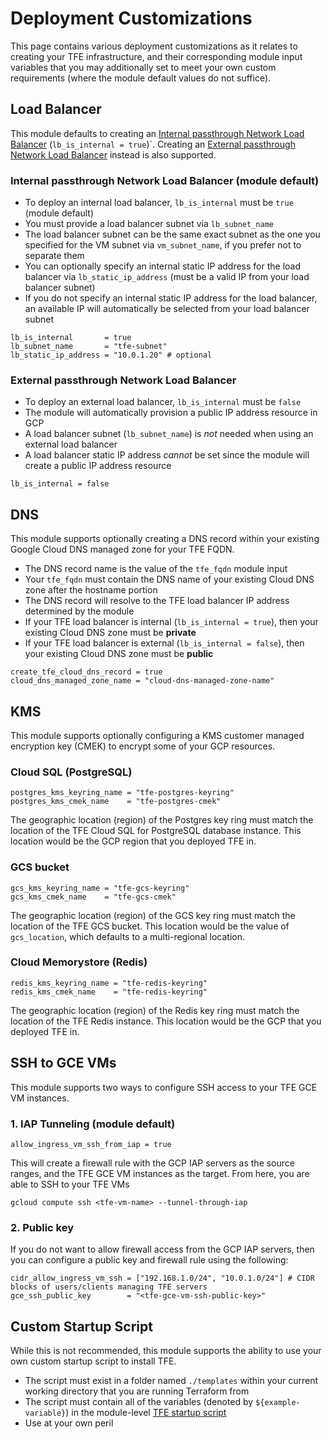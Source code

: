 # Deployment Customizations

This page contains various deployment customizations as it relates to creating your TFE infrastructure, and their corresponding module input variables that you may additionally set to meet your own custom requirements (where the module default values do not suffice).

## Load Balancer

This module defaults to creating an [Internal passthrough Network Load Balancer](https://cloud.google.com/load-balancing/docs/internal) (`lb_is_internal = true`)`. Creating an [External passthrough Network Load Balancer](https://cloud.google.com/load-balancing/docs/network/networklb-backend-service#architecture) instead is also supported.

### Internal passthrough Network Load Balancer (module default)

- To deploy an internal load balancer, `lb_is_internal` must be `true` (module default)
- You must provide a load balancer subnet via `lb_subnet_name`
- The load balancer subnet can be the same exact subnet as the one you specified for the VM subnet via `vm_subnet_name`, if you prefer not to separate them
- You can optionally specify an internal static IP address for the load balancer via `lb_static_ip_address` (must be a valid IP from your load balancer subnet)
- If you do not specify an internal static IP address for the load balancer, an available IP will automatically be selected from your load balancer subnet

```hcl
lb_is_internal       = true
lb_subnet_name       = "tfe-subnet"
lb_static_ip_address = "10.0.1.20" # optional
```

### External passthrough Network Load Balancer

- To deploy an external load balancer, `lb_is_internal` must be `false`
- The module will automatically provision a public IP address resource in GCP
- A load balancer subnet (`lb_subnet_name`) is _not_ needed when using an external load balancer
- A load balancer static IP address _cannot_ be set since the module will create a public IP address resource

```hcl
lb_is_internal = false
```

## DNS

This module supports optionally creating a DNS record within your existing Google Cloud DNS managed zone for your TFE FQDN.

- The DNS record name is the value of the `tfe_fqdn` module input
- Your `tfe_fqdn` must contain the DNS name of your existing Cloud DNS zone after the hostname portion
- The DNS record will resolve to the TFE load balancer IP address determined by the module
- If your TFE load balancer is internal (`lb_is_internal = true`), then your existing Cloud DNS zone must be **private**
- If your TFE load balancer is external (`lb_is_internal = false`), then your existing Cloud DNS zone must be **public**

```hcl
create_tfe_cloud_dns_record = true
cloud_dns_managed_zone_name = "cloud-dns-managed-zone-name"
```

## KMS

This module supports optionally configuring a KMS customer managed encryption key (CMEK) to encrypt some of your GCP resources.

### Cloud SQL (PostgreSQL)

```hcl
postgres_kms_keyring_name = "tfe-postgres-keyring"
postgres_kms_cmek_name    = "tfe-postgres-cmek"
```

The geographic location (region) of the Postgres key ring must match the location of the TFE Cloud SQL for PostgreSQL database instance. This location would be the GCP region that you deployed TFE in.

### GCS bucket

```hcl
gcs_kms_keyring_name = "tfe-gcs-keyring"
gcs_kms_cmek_name    = "tfe-gcs-cmek"
```

The geographic location (region) of the GCS key ring must match the location of the TFE GCS bucket. This location would be the value of `gcs_location`, which defaults to a multi-regional location.

### Cloud Memorystore (Redis)

```hcl
redis_kms_keyring_name = "tfe-redis-keyring"
redis_kms_cmek_name    = "tfe-redis-keyring"
```

The geographic location (region) of the Redis key ring must match the location of the TFE Redis instance. This location would be the GCP that you deployed TFE in.

## SSH to GCE VMs

This module supports two ways to configure SSH access to your TFE GCE VM instances.

### 1. IAP Tunneling (module default)

```hcl
allow_ingress_vm_ssh_from_iap = true
```

This will create a firewall rule with the GCP IAP servers as the source ranges, and the TFE GCE VM instances as the target. From here, you are able to SSH to your TFE VMs

```shell-session
gcloud compute ssh <tfe-vm-name> --tunnel-through-iap
```

### 2. Public key

If you do not want to allow firewall access from the GCP IAP servers, then you can configure a public key and firewall rule using the following:

```hcl
cidr_allow_ingress_vm_ssh = ["192.168.1.0/24", "10.0.1.0/24"] # CIDR blocks of users/clients managing TFE servers
gce_ssh_public_key        = "<tfe-gce-vm-ssh-public-key>"
```

## Custom Startup Script

While this is not recommended, this module supports the ability to use your own custom startup script to install TFE.

- The script must exist in a folder named `./templates` within your current working directory that you are running Terraform from
- The script must contain all of the variables (denoted by `${example-variable}`) in the module-level [TFE startup script](../templates/tfe_startup_script.sh.tpl)
- Use at your own peril
